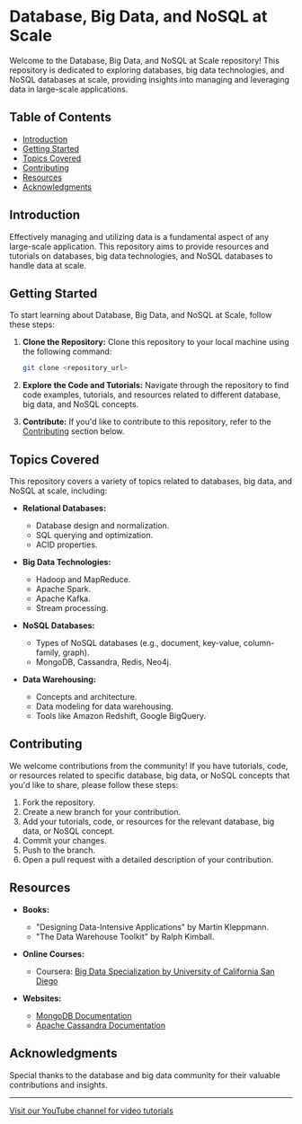 # Database, Big Data, and NoSQL at Scale

Welcome to the Database, Big Data, and NoSQL at Scale repository! This repository is dedicated to exploring databases, big data technologies, and NoSQL databases at scale, providing insights into managing and leveraging data in large-scale applications.

## Table of Contents

- [Introduction](#introduction)
- [Getting Started](#getting-started)
- [Topics Covered](#topics-covered)
- [Contributing](#contributing)
- [Resources](#resources)
- [Acknowledgments](#acknowledgments)

## Introduction

Effectively managing and utilizing data is a fundamental aspect of any large-scale application. This repository aims to provide resources and tutorials on databases, big data technologies, and NoSQL databases to handle data at scale.

## Getting Started

To start learning about Database, Big Data, and NoSQL at Scale, follow these steps:

1. **Clone the Repository:** Clone this repository to your local machine using the following command:
   ```bash
   git clone <repository_url>
   ```

2. **Explore the Code and Tutorials:** Navigate through the repository to find code examples, tutorials, and resources related to different database, big data, and NoSQL concepts.

3. **Contribute:** If you'd like to contribute to this repository, refer to the [Contributing](#contributing) section below.

## Topics Covered

This repository covers a variety of topics related to databases, big data, and NoSQL at scale, including:

- **Relational Databases:**
  - Database design and normalization.
  - SQL querying and optimization.
  - ACID properties.

- **Big Data Technologies:**
  - Hadoop and MapReduce.
  - Apache Spark.
  - Apache Kafka.
  - Stream processing.

- **NoSQL Databases:**
  - Types of NoSQL databases (e.g., document, key-value, column-family, graph).
  - MongoDB, Cassandra, Redis, Neo4j.

- **Data Warehousing:**
  - Concepts and architecture.
  - Data modeling for data warehousing.
  - Tools like Amazon Redshift, Google BigQuery.

## Contributing

We welcome contributions from the community! If you have tutorials, code, or resources related to specific database, big data, or NoSQL concepts that you'd like to share, please follow these steps:

1. Fork the repository.
2. Create a new branch for your contribution.
3. Add your tutorials, code, or resources for the relevant database, big data, or NoSQL concept.
4. Commit your changes.
5. Push to the branch.
6. Open a pull request with a detailed description of your contribution.

## Resources

- **Books:**
  - "Designing Data-Intensive Applications" by Martin Kleppmann.
  - "The Data Warehouse Toolkit" by Ralph Kimball.

- **Online Courses:**
  - Coursera: [Big Data Specialization by University of California San Diego](https://www.coursera.org/specializations/big-data)

- **Websites:**
  - [MongoDB Documentation](https://docs.mongodb.com/)
  - [Apache Cassandra Documentation](https://cassandra.apache.org/doc/latest/)

## Acknowledgments

Special thanks to the database and big data community for their valuable contributions and insights.

---

[Visit our YouTube channel for video tutorials](<YouTube_Channel_Link>)